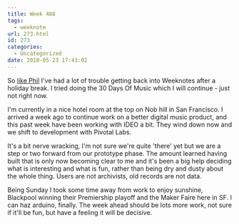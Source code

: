```yaml
---
title: Week 488
tags:
  - weeknote
url: 273.html
id: 273
categories:
  - Uncategorized
date: 2010-05-23 17:43:02
---
```


So [like Phil](http://www.gyford.com/phil/writing/2010/05/23/week361.php) I've had a lot of trouble getting back into Weeknotes after a holiday break. I tried doing the 30 Days Of Music which I will continue - just not right now.

I'm currently in a nice hotel room at the top on Nob hill in San Francisco. I arrived a week ago to continue work on a better digital music product, and this past week have been working with IDEO a bit. They wind down now and we shift to development with Pivotal Labs.

It's a bit nerve wracking, I'm not sure we're quite 'there' yet but we are a step or two forward from our prototype phase. The amount learned having built that is only now becoming clear to me and it's been a big help deciding what is interesting and what is fun, rather than being dry and dusty about the whole thing. Users are not archivists, old records are not data.

Being Sunday I took some time away from work to enjoy sunshine, Blackpool winning their Premiership playoff and the Maker Faire here in SF. I can haz arduino, finally. The week ahead should be lots more work, not sure if it'll be fun, but have a feeling it will be decisive.